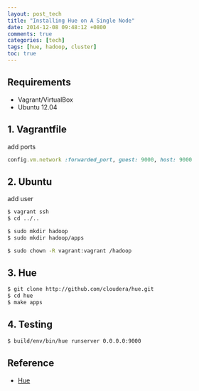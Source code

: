 ```yaml
---
layout: post_tech
title: "Installing Hue on A Single Node"
date: 2014-12-08 09:48:12 +0800
comments: true
categories: [tech]
tags: [hue, hadoop, cluster]
toc: true
---
```


## Requirements

- Vagrant/VirtualBox
- Ubuntu 12.04

## 1. Vagrantfile

add ports

```ruby Vagrantfile
config.vm.network :forwarded_port, guest: 9000, host: 9000
```

## 2. Ubuntu

add user

```bash
$ vagrant ssh
$ cd ../..

$ sudo mkdir hadoop
$ sudo mkdir hadoop/apps

$ sudo chown -R vagrant:vagrant /hadoop
```

## 3. Hue

```bash
$ git clone http://github.com/cloudera/hue.git
$ cd hue
$ make apps
```

## 4. Testing

```bash
$ build/env/bin/hue runserver 0.0.0.0:9000
```

## Reference

- [Hue](https://github.com/cloudera/hue)
